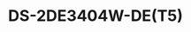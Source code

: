 ---
id: 5
title: "DS-2DE3404W-DE(T5)"
subTitle: "3-inch 4 MP 4x Zoom Mini PT Dome Network Camera"
category: "PTZ Camera"
imgCard: "/src/assets/images/ptzcamera/DS-2DE3404W-DE(T5)/DS-2DE3404W-DE(T5)-1.png"
imgAlt: "DS-2DE3404W-DE(T5)"
thumbnails: [
  "/src/assets/images/ptzcamera/DS-2DE3404W-DE(T5)/DS-2DE3404W-DE(T5)-1.png"
]
features: [
  "4 MP high-resolution imaging for clear surveillance",
  "120 dB WDR for clear imaging in backlit environments",
  "Pan and tilt capabilities to monitor key areas",
  "4× optical zoom for closer views of subjects",
  "IP66 water and dust resistance for outdoor durability"
]
rating: 4.5
reviewCount: 50
specifications: {
  Camera: {
    Image_Sensor: "1/2.8\" Progressive Scan CMOS",
    Max_Resolution: "2560 × 1440",
    Min_Illumination: "Color: 0.005 Lux @ (F1.5, AGC ON), B/W: 0.001 Lux @ (F1.5, AGC ON)",
    Shutter_Speed: "1/1 to 1/30,000 s",
    Day_Night: "IR cut filter",
    Zoom: "4 × optical, 16 × digital",
    Slow_Shutter: "Yes"
  },
  Lens: {
    Focal_Length: "2.8 to 12 mm",
    FOV: "Horizontal: 93.8° to 31.7° (wide-tele); Vertical: 50.9° to 17.9° (wide-tele); Diagonal: 110.3° to 36.1° (wide-tele)",
    Focus: "Auto, semi-auto, manual",
    Aperture: "Max. F1.5",
    Zoom_Speed: "Approx. 2.0 s"
  },
  Video: {
    Main_Stream: "50 Hz: 25 fps (2560 × 1440, 1920 × 1080, 1280 × 960, 1280 × 720); 60 Hz: 30 fps (2560 × 1440, 1920 × 1080, 1280 × 960, 1280 × 720)",
    Sub_Stream: "50 Hz: 25 fps (704 × 576, 640 × 480, 352 × 288); 60 Hz: 30 fps (704 × 480, 640 × 480, 352 × 240)",
    Third_Stream: "50 Hz: 25 fps (1920 × 1080, 1280 × 960, 1280 × 720, 704 × 576, 640 × 480, 352 × 288); 60 Hz: 30 fps (1920 × 1080, 1280 × 960, 1280 × 720, 704 × 480, 640 × 480, 352 × 240)",
    Video_Compression: "Main stream: H.265+/H.265/H.264+/H.264; Sub-stream: H.265/H.264/MJPEG; Third stream: H.265/H.264",
    Video_Bit_Rate: "32 Kbps to 16 Mbps",
    H264_Type: "Baseline Profile, Main Profile, High Profile",
    H265_Type: "Main Profile",
    Scalable_Video_Coding: "H.264 and H.265 encoding",
    Region_of_Interest: "8 fixed regions for each stream"
  },
  Audio: {
    Audio_Compression: "G.711alaw, G.711ulaw, G.722.1, G.726, MP2L2, PCM",
    Audio_Bit_Rate: "MP2L2: 32 kbps, 40 kbps, 48 kbps, 56 kbps, 64 kbps, 80 kbps, 96 kbps, 112 kbps, 128 kbps, 144 kbps, 160 kbps, 192 kbps",
    Audio_Sampling_Rate: "MP2L2: 16kHz, 32kHz, 48kHz; PCM: 8kHz, 16kHz, 32kHz, 48kHz",
    Environment_Noise_Filtering: "Yes"
  }
}
---